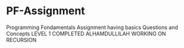 # PF-Assignment
Programming Fondamentals Assignment having basics Questions and Concepts
LEVEL 1 COMPLETED ALHAMDULLILAH
WORKING ON RECURSION

